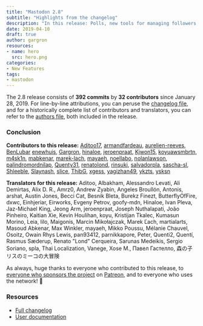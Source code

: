```yaml
---
title: "Mastodon 2.8"
subtitle: "Highlights from the changelog"
description: "In this release: Polls, new tools for managing followers, new frontpage design, new admin features and more"
date: 2019-04-10
draft: true
author: gargron
resources:
- name: hero
  src: hero.png
categories:
- New Features
tags:
- mastodon
---
```


The 2.8 release consists of **392 commits** by **32 contributors** since January 28, 2019. For line-by-line attributions, you can peruse the [changelog file][changelog], and for a historically complete list of contributors and translators, you can refer to the [authors file][authors], both included in the release.

[changelog]: https://github.com/tootsuite/mastodon/blob/v2.8.0/CHANGELOG.md
[authors]: https://github.com/tootsuite/mastodon/blob/v2.8.0/AUTHORS.md

### Conclusion

**Contributors to this release:** [Aditoo17](https://github.com/Aditoo17), [armandfardeau](https://github.com/armandfardeau), [aurelien-reeves](https://github.com/aurelien-reeves), [BenLubar](https://github.com/BenLubar) [enewhuis](https://github.com/enewhuis), [Gargron](https://github.com/Gargron), [hinaloe](https://github.com/hinaloe), [jeroenpraat](https://github.com/jeroenpraat), [Kjwon15](https://github.com/Kjwon15), [koyuawsmbrtn](https://github.com/koyuawsmbrtn), [m4sk1n](https://github.com/m4sk1n), [mabkenar](https://github.com/mabkenar), [marek-lach](https://github.com/marek-lach), [mayaeh](https://github.com/mayaeh), [noellabo](https://github.com/noellabo), [nolanlawson](https://github.com/nolanlawson), [palindromordnilap](https://github.com/palindromordnilap), [Quenty31](https://github.com/Quenty31), [renatolond](https://github.com/renatolond), [rinsuki](https://github.com/rinsuki), [salvadorpla](https://github.com/salvadorpla), [sascha-sl](https://github.com/sascha-sl), [Shleeble](https://github.com/Shleeble), [Slaynash](https://github.com/Slaynash), [slice](https://github.com/slice), [ThibG](https://github.com/ThibG), [xgess](https://github.com/xgess), [yagizhan49](https://github.com/yagizhan49), [ykzts](https://github.com/ykzts), [ysksn](https://github.com/ysksn)

**Translators for this release:** Aditoo, Albakham, Alessandro Levati, Ali Demirtas, Alix D. R., Amrz0, Andrew Zyabin, Angeles Broullón, Antonis, arshat, Austin Jones, Becci Cat, Besnik Bleta, Burekz Finezt, ButterflyOfFire, dxwc, Einhjeriar, Eirworks, Evgeny Petrov, goofy-mdn, Hinaloe, Ivan Pleva, Jaz-Michael King, Jeong Arm, jeroenpraat, Joseph Nuthalapati, João Pinheiro, Kaitian Xie, Kevin Houlihan, koyu, Kristijan Tkalec, Kumasun Morino, Leia, lilo, Maigonis, Marcin Mikołajczak, Marek Ľach, martialarts, Masoud Abkenar, Max Winkler, mayaeh, Mikko Poussu, Mélanie Chauvel, Osoitz, Owain Rhys Lewis, pan93412, parnikkapore, Peter, Quenti2, Quentí, Rasmus Sæderup, Renato "Lond" Cerqueira, Sarunas Medeikis, Sergio Soriano, spla, Thai Localization, Vanege, Xose M., Павел Гастелло, 森の子リスのミーコの大冒険

As always, huge thanks to everyone who contributed to this release, to [everyone who sponsors the project][sponsors] on [Patreon][patreon], and to everyone who uses the network! 🐘

[sponsors]: https://joinmastodon.org/sponsors
[patreon]: https://patreon.com/mastodon

### Resources

- [Full changelog](https://github.com/tootsuite/mastodon/releases/tag/v2.8.0)
- [User documentation](https://docs.joinmastodon.org/usage/basics/)
